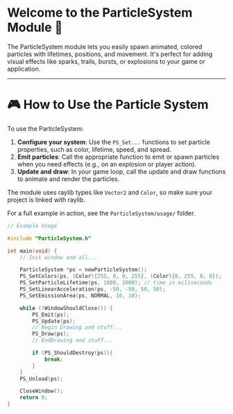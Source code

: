# Welcome to the ParticleSystem Module 💨

The ParticleSystem module lets you easily spawn animated, colored particles with lifetimes, positions, and movement. It's perfect for adding visual effects like sparks, trails, bursts, or explosions to your game or application.

---

# 🎮 How to Use the Particle System

To use the ParticleSystem:

1. **Configure your system**: Use the `PS_Set...` functions to set particle properties, such as color, lifetime, speed, and spread.
2. **Emit particles**: Call the appropriate function to emit or spawn particles when you need effects (e.g., on an explosion or player action).
3. **Update and draw**: In your game loop, call the update and draw functions to animate and render the particles.

The module uses raylib types like `Vector2` and `Color`, so make sure your project is linked with raylib.

For a full example in action, see the `ParticleSystem/usage/` folder.

```c
// Example Usage

#include "ParticleSystem.h"

int main(void) {
    // Init window and all...

    ParticleSystem *ps = newParticleSystem();
    PS_SetColors(ps, (Color){255, 0, 0, 255}, (Color){0, 255, 0, 0});
    PS_SetParticleLifetime(ps, 1000, 2000); // time in miliseconds
    PS_SetLinearAcceleration(ps, -50, -50, 50, 50);
    PS_SetEmissionArea(ps, NORMAL, 10, 10);

    while (!WindowShouldClose()) {
        PS_Emit(ps);
        PS_Update(ps);
        // Begin Drawing and stuff...
        PS_Draw(ps);
        // EndDrawing and stuff...

        if (PS_ShouldDestroy(ps)){
            break;
        }
    }
    PS_Unload(ps);

    CloseWindow();
    return 0;
}
```
